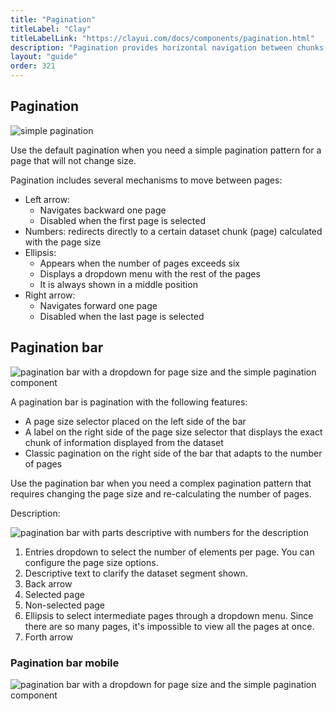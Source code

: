 ```yaml
---
title: "Pagination"
titleLabel: "Clay"
titleLabelLink: "https://clayui.com/docs/components/pagination.html"
description: "Pagination provides horizontal navigation between chunks(pages) of a dataset."
layout: "guide"
order: 321
---
```



## Pagination

![simple pagination](/images/lexicon/Pagination.jpg)

Use the default pagination when you need a simple pagination pattern for a page that will not change size.

Pagination includes several mechanisms to move between pages:
* Left arrow:
    * Navigates backward one page
    * Disabled when the first page is selected
* Numbers: redirects directly to a certain dataset chunk (page) calculated with the page size
* Ellipsis:
    * Appears when the number of pages exceeds six
    * Displays a dropdown menu with the rest of the pages
    * It is always shown in a middle position
 * Right arrow:
    * Navigates forward one page
    * Disabled when the last page is selected

## Pagination bar

![pagination bar with a dropdown for page size and the simple pagination component](/images/lexicon/PaginationBar.jpg)

A pagination bar is pagination with the following features: 
* A page size selector placed on the left side of the bar
* A label on the right side of the page size selector that displays the exact chunk of information displayed from the dataset
* Classic pagination on the right side of the bar that adapts to the number of pages

Use the pagination bar when you need a complex pagination pattern that requires changing the page size and re-calculating the number of pages. 

Description:

![pagination bar with parts descriptive with numbers for the description](/images/lexicon/PaginationBarParts.jpg)

1. Entries dropdown to select the number of elements per page. You can configure the page size options.
2. Descriptive text to clarify the dataset segment shown.
3. Back arrow
4. Selected page
5. Non-selected page
6. Ellipsis to select intermediate pages through a dropdown menu. Since there are so many pages, it's impossible to view all the pages at once.
7. Forth arrow

### Pagination bar mobile

![pagination bar with a dropdown for page size and the simple pagination component](/images/lexicon/PaginationBarMobile.jpg)
